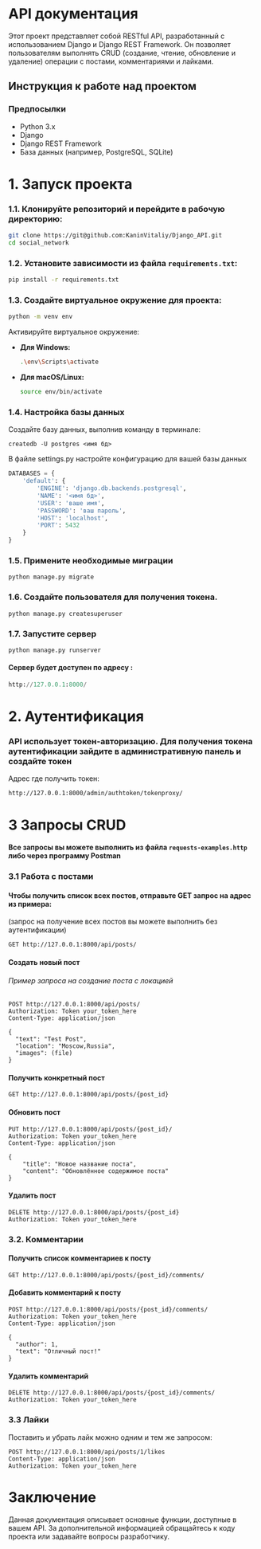 # API документация
Этот проект представляет собой RESTful API, разработанный с использованием Django и Django REST Framework. Он позволяет пользователям выполнять CRUD (создание, чтение, обновление и удаление) операции с постами, комментариями и лайками.
## Инструкция к работе над проектом
### Предпосылки

- Python 3.x
- Django
- Django REST Framework
- База данных (например, PostgreSQL, SQLite)

# 1. Запуск проекта
### 1.1. Клонируйте репозиторий и перейдите в рабочую директорию:
```bash
git clone https://git@github.com:KaninVitaliy/Django_API.git
cd social_network
```
### 1.2. Установите зависимости из файла `requirements.txt`:

```bash
pip install -r requirements.txt
```

### 1.3. Создайте виртуальное окружение для проекта:

```bash
python -m venv env
```

Активируйте виртуальное окружение:

- **Для Windows:**

  ```bash
  .\env\Scripts\activate
  ```

- **Для macOS/Linux:**

  ```bash
  source env/bin/activate
  ```


### 1.4. Настройка базы данных 

Создайте базу данных, выполнив команду в терминале:

```commandline
createdb -U postgres <имя бд> 
```

В файле settings.py настройте конфигурацию для вашей базы данных
```python
DATABASES = {
    'default': {
        'ENGINE': 'django.db.backends.postgresql',
        'NAME': '<имя бд>',
        'USER': 'ваше имя',
        'PASSWORD': 'ваш пароль',
        'HOST': 'localhost',
        'PORT': 5432
    }
}
```
### 1.5. Примените необходимые миграции

```commandline
python manage.py migrate
```
### 1.6. Создайте пользователя для получения токена.

```commandline
python manage.py createsuperuser
```
### 1.7. Запустите сервер 

```commandline
python manage.py runserver
```

#### Cервер будет доступен по адресу :
```python
http://127.0.0.1:8000/
```

# 2. Аутентификация
### API использует токен-авторизацию. Для получения токена аутентификации зайдите в административную панель и создайте токен 

Адрес где получить токен: 
``` commandline
http://127.0.0.1:8000/admin/authtoken/tokenproxy/
```

# 3 Запросы CRUD
####  Все запросы вы можете выполнить из файла `requests-examples.http` либо через программу Postman
### 3.1 Работа с постами

#### Чтобы получить список всех постов, отправьте GET запрос на адрес из примера:
(запрос на получение всех постов вы можете выполнить без аутентификации)

``` commandline
GET http://127.0.0.1:8000/api/posts/
```

#### Создать новый пост
###### Пример запроса на создание поста с локацией
```text
POST http://127.0.0.1:8000/api/posts/
Authorization: Token your_token_here
Content-Type: application/json

{
  "text": "Test Post",
  "location": "Moscow,Russia",
  "images": (file)
}
```

#### Получить конкретный пост

```text
GET http://127.0.0.1:8000/api/posts/{post_id}
```

#### Обновить пост

```text
PUT http://127.0.0.1:8000/api/posts/{post_id}/
Authorization: Token your_token_here
Content-Type: application/json

{
    "title": "Новое название поста",
    "content": "Обновлённое содержимое поста"
}
```

#### Удалить пост

```text
DELETE http://127.0.0.1:8000/api/posts/{post_id}
Authorization: Token your_token_here
```

### 3.2. Комментарии

#### Получить список комментариев к посту

```text
GET http://127.0.0.1:8000/api/posts/{post_id}/comments/
```

#### Добавить комментарий к посту

```text
POST http://127.0.0.1:8000/api/posts/{post_id}/comments/
Authorization: Token your_token_here
Content-Type: application/json

{
  "author": 1,
  "text": "Отличный пост!"
}
```

#### Удалить комментарий

```text
DELETE http://127.0.0.1:8000/api/posts/{post_id}/comments/
Authorization: Token your_token_here
```
### 3.3 Лайки
Поставить и убрать лайк можно одним и тем же запросом:
```text
POST http://127.0.0.1:8000/api/posts/1/likes
Content-Type: application/json
Authorization: Token your_token_here
```

# Заключение

Данная документация описывает основные функции, доступные в вашем API. За дополнительной информацией обращайтесь к коду проекта или задавайте вопросы разработчику.





